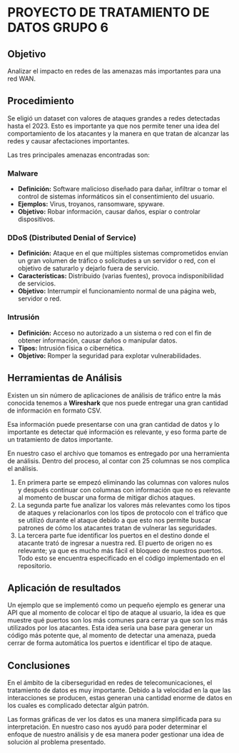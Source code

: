 # PROYECTO DE TRATAMIENTO DE DATOS GRUPO 6

## Objetivo
Analizar el impacto en redes de las amenazas más importantes para una red WAN.

## Procedimiento
Se eligió un dataset con valores de ataques grandes a redes detectadas hasta el 2023. Esto es importante ya que nos permite tener una idea del comportamiento de los atacantes y la manera en que tratan de alcanzar las redes y causar afectaciones importantes.

Las tres principales amenazas encontradas son:

### Malware
- **Definición:** Software malicioso diseñado para dañar, infiltrar o tomar el control de sistemas informáticos sin el consentimiento del usuario.  
- **Ejemplos:** Virus, troyanos, ransomware, spyware.  
- **Objetivo:** Robar información, causar daños, espiar o controlar dispositivos.

### DDoS (Distributed Denial of Service)
- **Definición:** Ataque en el que múltiples sistemas comprometidos envían un gran volumen de tráfico o solicitudes a un servidor o red, con el objetivo de saturarlo y dejarlo fuera de servicio.  
- **Características:** Distribuido (varias fuentes), provoca indisponibilidad de servicios.  
- **Objetivo:** Interrumpir el funcionamiento normal de una página web, servidor o red.

### Intrusión
- **Definición:** Acceso no autorizado a un sistema o red con el fin de obtener información, causar daños o manipular datos.  
- **Tipos:** Intrusión física o cibernética.  
- **Objetivo:** Romper la seguridad para explotar vulnerabilidades.

## Herramientas de Análisis
Existen un sin número de aplicaciones de análisis de tráfico entre la más conocida tenemos a **Wireshark** que nos puede entregar una gran cantidad de información en formato CSV.

Esa información puede presentarse con una gran cantidad de datos y lo importante es detectar qué información es relevante, y eso forma parte de un tratamiento de datos importante.

En nuestro caso el archivo que tomamos es entregado por una herramienta de análisis. Dentro del proceso, al contar con 25 columnas se nos complica el análisis.

1. En primera parte se empezó eliminando las columnas con valores nulos y después continuar con columnas con información que no es relevante al momento de buscar una forma de mitigar dichos ataques.
2. La segunda parte fue analizar los valores más relevantes como los tipos de ataques y relacionarlos con los tipos de protocolo con el tráfico que se utilizó durante el ataque debido a que esto nos permite buscar patrones de cómo los atacantes tratan de vulnerar las seguridades.
3. La tercera parte fue identificar los puertos en el destino donde el atacante trató de ingresar a nuestra red. El puerto de origen no es relevante; ya que es mucho más fácil el bloqueo de nuestros puertos. Todo esto se encuentra especificado en el código implementado en el repositorio.

## Aplicación de resultados
Un ejemplo que se implementó como un pequeño ejemplo es generar una API que al momento de colocar el tipo de ataque al usuario, la idea es que muestre qué puertos son los más comunes para cerrar ya que son los más utilizados por los atacantes. Esta idea sería una base para generar un código más potente que, al momento de detectar una amenaza, pueda cerrar de forma automática los puertos e identificar el tipo de ataque.

## Conclusiones
En el ámbito de la ciberseguridad en redes de telecomunicaciones, el tratamiento de datos es muy importante. Debido a la velocidad en la que las interacciones se producen, estas generan una cantidad enorme de datos en los cuales es complicado detectar algún patrón.

Las formas gráficas de ver los datos es una manera simplificada para su interpretación. En nuestro caso nos ayudó para poder determinar el enfoque de nuestro análisis y de esa manera poder gestionar una idea de solución al problema presentado.